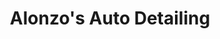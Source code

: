 ---
title: "Alonzo's Auto Detailing"
url: /grand-junction/alonzos-auto-detailing/
shop: Autowerkstatt
---